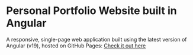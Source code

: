 # Personal Portfolio Website built in Angular

A responsive, single-page web application built using the latest version of Angular (v19), hosted on GitHub Pages: [Check it out here](https://www.arbertrary.dev/)

